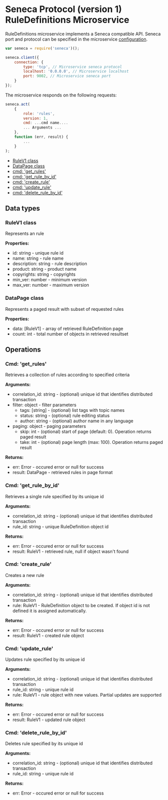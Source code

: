 # Seneca Protocol (version 1) <br/> RuleDefinitions Microservice

RuleDefinitions microservice implements a Seneca compatible API. 
Seneca port and protocol can be specified in the microservice [configuration](Configuration.md/#api_seneca). 

```javascript
var seneca = require('seneca')();

seneca.client({
    connection: {
        type: 'tcp', // Microservice seneca protocol
        localhost: '0.0.0.0', // Microservice localhost
        port: 9002, // Microservice seneca port
    }
});
```

The microservice responds on the following requests:

```javascript
seneca.act(
    {
        role: 'rules',
        version: 1,
        cmd: ...cmd name....
        ... Arguments ...
    },
    function (err, result) {
        ...
    }
);
```

* [RuleV1 class](#class1)
* [DataPage<RuleV1> class](#class2)
* [cmd: 'get_rules'](#operation1)
* [cmd: 'get_rule_by_id'](#operation2)
* [cmd: 'create_rule'](#operation3)
* [cmd: 'update_rule'](#operation4)
* [cmd: 'delete_rule_by_id'](#operation5)

## Data types

### <a name="class1"></a> RuleV1 class

Represents an rule

**Properties:**
- id: string - unique rule id
- name: string - rule name
- description: string - rule description
- product: string - product name
- copyrights: string - copyrights
- min_ver: number - minimum version
- max_ver: number - maximum version

### <a name="class2"></a> DataPage<RuleV1> class

Represents a paged result with subset of requested rules

**Properties:**
- data: [RuleV1] - array of retrieved RuleDefinition page
- count: int - total number of objects in retrieved resultset

## Operations

### <a name="operation1"></a> Cmd: 'get_rules'

Retrieves a collection of rules according to specified criteria

**Arguments:** 
- correlation_id: string - (optional) unique id that identifies distributed transaction
- filter: object - filter parameters
  - tags: [string] - (optional) list tags with topic names
  - status: string - (optional) rule editing status
  - author: string - (optional) author name in any language 
- paging: object - paging parameters
  - skip: int - (optional) start of page (default: 0). Operation returns paged result
  - take: int - (optional) page length (max: 100). Operation returns paged result

**Returns:**
- err: Error - occured error or null for success
- result: DataPage<RuleV1> - retrieved rules in page format

### <a name="operation2"></a> Cmd: 'get\_rule\_by\_id'

Retrieves a single rule specified by its unique id

**Arguments:** 
- correlation_id: string - (optional) unique id that identifies distributed transaction
- rule_id: string - unique RuleDefinition object id

**Returns:**
- err: Error - occured error or null for success
- result: RuleV1 - retrieved rule, null if object wasn't found 

### <a name="operation3"></a> Cmd: 'create_rule'

Creates a new rule

**Arguments:** 
- correlation_id: string - (optional) unique id that identifies distributed transaction
- rule: RuleV1 - RuleDefinition object to be created. If object id is not defined it is assigned automatically.

**Returns:**
- err: Error - occured error or null for success
- result: RuleV1 - created rule object

### <a name="operation4"></a> Cmd: 'update_rule'

Updates rule specified by its unique id

**Arguments:** 
- correlation_id: string - (optional) unique id that identifies distributed transaction
- rule_id: string - unique rule id
- rule: RuleV1 - rule object with new values. Partial updates are supported

**Returns:**
- err: Error - occured error or null for success
- result: RuleV1 - updated rule object 
 
### <a name="operation5"></a> Cmd: 'delete\_rule\_by_id'

Deletes rule specified by its unique id

**Arguments:** 
- correlation_id: string - (optional) unique id that identifies distributed transaction
- rule_id: string - unique rule id

**Returns:**
- err: Error - occured error or null for success

 